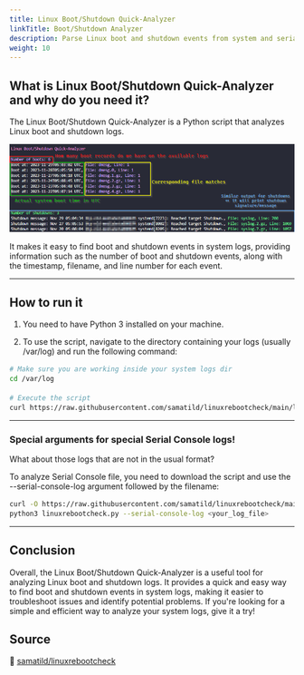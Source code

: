 ```yaml
---
title: Linux Boot/Shutdown Quick-Analyzer
linkTitle: Boot/Shutdown Analyzer
description: Parse Linux boot and shutdown events from system and serial console logs.
weight: 10
---
```


## What is Linux Boot/Shutdown Quick-Analyzer and why do you need it?

The Linux Boot/Shutdown Quick-Analyzer is a Python script that analyzes Linux boot and shutdown logs.

![Preview](images/linuxrebootch.png)

It makes it easy to find boot and shutdown events in system logs, providing information such as the number of boot and shutdown events, along with the timestamp, filename, and line number for each event.

---

## How to run it

1. You need to have Python 3 installed on your machine.

2. To use the script, navigate to the directory containing your logs (usually /var/log) and run the following command:

```bash
# Make sure you are working inside your system logs dir
cd /var/log

# Execute the script
curl https://raw.githubusercontent.com/samatild/linuxrebootcheck/main/linuxrebootcheck.py | python3
```
---

### Special arguments for special Serial Console logs!
What about those logs that are not in the usual format?

To analyze Serial Console file, you need to download the script and use the --serial-console-log argument followed by the filename:

```bash
curl -O https://raw.githubusercontent.com/samatild/linuxrebootcheck/main/linuxrebootcheck.py
python3 linuxrebootcheck.py --serial-console-log <your_log_file>
```

---

## Conclusion
Overall, the Linux Boot/Shutdown Quick-Analyzer is a useful tool for analyzing Linux boot and shutdown logs. It provides a quick and easy way to find boot and shutdown events in system logs, making it easier to troubleshoot issues and identify potential problems. If you're looking for a simple and efficient way to analyze your system logs, give it a try!

## Source
🔗 [samatild/linuxrebootcheck](https://github.com/samatild/linuxrebootcheck)

